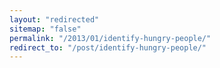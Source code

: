 ```yaml
---
layout: "redirected"
sitemap: "false"
permalink: "/2013/01/identify-hungry-people/"
redirect_to: "/post/identify-hungry-people/"
---
```





